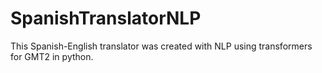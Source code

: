 # SpanishTranslatorNLP
This Spanish-English translator was created with NLP using transformers for GMT2 in python.
